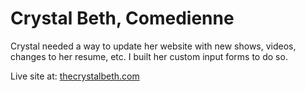 # Crystal Beth, Comedienne

Crystal needed a way to update her website with new shows, videos, changes to her resume, etc. I built her custom input forms to do so.

Live site at: [thecrystalbeth.com](http://thecrystalbeth.com/)
